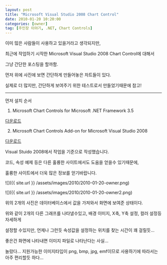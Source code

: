 ```yaml
---
layout: post
title: "Microsoft Visual Studio 2008 Chart Control"
date: 2010-01-20 10:20:00
categories: [owner]
tag: [주인장 이야기, .NET, Chart Controls]
---
```


이미 많은 사람들이 사용하고 있을거라고 생각되지만,

최근에 작업하기 시작한 Microsoft Visual Studio 2008 Chart Control에 대해서

그냥 간단한 포스팅을 할까함.

먼저 위에 사진에 보면 간단하게 만들어놓은 차트들이 있다.

실제로 더 많지만, 간단하게 보여주기 위한 테스트로서 만들었기때문에 참고!

_ _ _

먼저 설치 순서

1. Microsoft Chart Controls for Microsoft .NET Framework 3.5

 [다운로드](http://www.microsoft.com/downloads/details.aspx?familyid=130F7986-BF49-4FE5-9CA8-910AE6EA442C&displaylang=en)

2. Microsoft Chart Controls Add-on for Microsoft Visual Studio 2008

 [다운로드](http://www.microsoft.com/downloads/details.aspx?FamilyId=1D69CE13-E1E5-4315-825C-F14D33A303E9&displaylang=en)


Visual Stuido 2008에서 작업을 기준으로 작성했습니다.

코드, 속성 예제 등은 다른 훌륭한 사이트에서도 도움을 얻을수 있기때문에,

훌륭한 사이트에서 더욱 많은 정보를 얻기바랍니다.

![]({{ site.url }} /assets/images/2010/2010-01-20-owner.png)

![]({{ site.url }} /assets/images/2010/2010-01-20-owner2.png)

위의 2개의 사진은 데이터베이스에서 값을 가져와서 화면에 보여준 상태이다.

위와 같이 2개의 다른 그래프를 나타낼수있고, 배경 이미지, X축, Y축 설정, 컬러 설정등 자세하게

설정할 수있지만, 언제나 그런듯 속성값을 설정하는 위치를 찾는 시간이 꽤 걸릴듯...

좋은건 화면에 나타내면 이미지 파일로 나타난다는 사실...

놀랐다... 지원가능한 이미지타입이 png, bmp, jpg, emf이므로 사용하기에 따라서는 아주 편리할듯 하다...